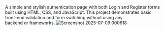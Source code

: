 A simple and stylish authentication page with both Login and Register forms built using HTML, CSS, and JavaScript. This project demonstrates basic front-end validation and form switching without using any backend or frameworks.
![Screenshot 2025-07-09 000618](https://github.com/user-attachments/assets/e88cf736-8b79-4f74-ba1c-c8d2773203a5)
